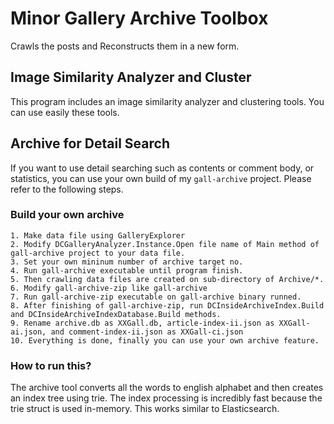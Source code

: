 # Minor Gallery Archive Toolbox

Crawls the posts and Reconstructs them in a new form.

## Image Similarity Analyzer and Cluster

This program includes an image similarity analyzer and clustering tools.
You can use easily these tools.

## Archive for Detail Search

If you want to use detail searching such as contents or comment body, or statistics,
you can use your own build of my `gall-archive` project.
Please refer to the following steps.

### Build your own archive

```
1. Make data file using GalleryExplorer
2. Modify DCGalleryAnalyzer.Instance.Open file name of Main method of gall-archive project to your data file.
3. Set your own mininum number of archive target no.
4. Run gall-archive executable until program finish.
5. Then crawling data files are created on sub-directory of Archive/*.
6. Modify gall-archive-zip like gall-archive
7. Run gall-archive-zip executable on gall-archive binary runned.
8. After finishing of gall-archive-zip, run DCInsideArchiveIndex.Build and DCInsideArchiveIndexDatabase.Build methods.
9. Rename archive.db as XXGall.db, article-index-ii.json as XXGall-ai.json, and comment-index-ii.json as XXGall-ci.json
10. Everything is done, finally you can use your own archive feature.
```

### How to run this?

The archive tool converts all the words to english alphabet and then creates an index tree using trie.
The index processing is incredibly fast because the trie struct is used in-memory.
This works similar to Elasticsearch. 
